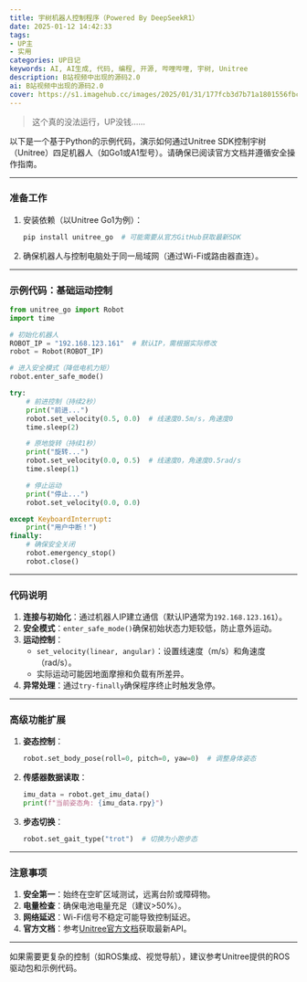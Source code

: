 ```yaml
---
title: 宇树机器人控制程序（Powered By DeepSeekR1）
date: 2025-01-12 14:42:33
tags: 
- UP主
- 实用
categories: UP日记
keywords: AI, AI生成, 代码, 编程, 开源, 哔哩哔哩, 宇树, Unitree
description: B站视频中出现的源码2.0
ai: B站视频中出现的源码2.0
cover: https://s1.imagehub.cc/images/2025/01/31/177fcb3d7b71a1801556fbc4d62575f9.jpg
---
```



> 这个真的没法运行，UP没钱……

以下是一个基于Python的示例代码，演示如何通过Unitree SDK控制宇树（Unitree）四足机器人（如Go1或A1型号）。请确保已阅读官方文档并遵循安全操作指南。

---

### 准备工作
1. 安装依赖（以Unitree Go1为例）：
   ```bash
   pip install unitree_go  # 可能需要从官方GitHub获取最新SDK
   ```

2. 确保机器人与控制电脑处于同一局域网（通过Wi-Fi或路由器直连）。

---

### 示例代码：基础运动控制
```python
from unitree_go import Robot
import time

# 初始化机器人
ROBOT_IP = "192.168.123.161"  # 默认IP，需根据实际修改
robot = Robot(ROBOT_IP)

# 进入安全模式（降低电机力矩）
robot.enter_safe_mode()

try:
    # 前进控制（持续2秒）
    print("前进...")
    robot.set_velocity(0.5, 0.0)  # 线速度0.5m/s，角速度0
    time.sleep(2)

    # 原地旋转（持续1秒）
    print("旋转...")
    robot.set_velocity(0.0, 0.5)  # 线速度0，角速度0.5rad/s
    time.sleep(1)

    # 停止运动
    print("停止...")
    robot.set_velocity(0.0, 0.0)

except KeyboardInterrupt:
    print("用户中断！")
finally:
    # 确保安全关闭
    robot.emergency_stop()
    robot.close()
```

---

### 代码说明
1. **连接与初始化**：通过机器人IP建立通信（默认IP通常为`192.168.123.161`）。
2. **安全模式**：`enter_safe_mode()`确保初始状态力矩较低，防止意外运动。
3. **运动控制**：
   - `set_velocity(linear, angular)`：设置线速度（m/s）和角速度（rad/s）。
   - 实际运动可能因地面摩擦和负载有所差异。
4. **异常处理**：通过`try-finally`确保程序终止时触发急停。

---

### 高级功能扩展
1. **姿态控制**：
   ```python
   robot.set_body_pose(roll=0, pitch=0, yaw=0)  # 调整身体姿态
   ```

2. **传感器数据读取**：
   ```python
   imu_data = robot.get_imu_data()
   print(f"当前姿态角: {imu_data.rpy}")
   ```

3. **步态切换**：
   ```python
   robot.set_gait_type("trot")  # 切换为小跑步态
   ```

---

### 注意事项
1. **安全第一**：始终在空旷区域测试，远离台阶或障碍物。
2. **电量检查**：确保电池电量充足（建议>50%）。
3. **网络延迟**：Wi-Fi信号不稳定可能导致控制延迟。
4. **官方文档**：参考[Unitree官方文档](https://github.com/unitreerobotics)获取最新API。

---

如果需要更复杂的控制（如ROS集成、视觉导航），建议参考Unitree提供的ROS驱动包和示例代码。
